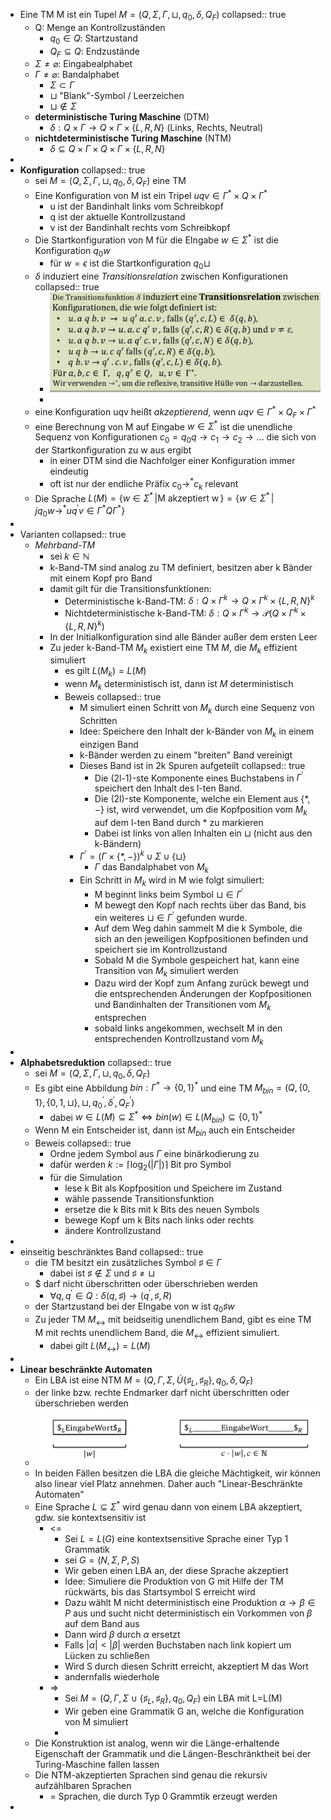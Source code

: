 - Eine TM M ist ein Tupel $M=\left(Q,\Sigma,\Gamma,\sqcup,q_0,\delta,Q_{F}\right)$
  collapsed:: true
	- Q: Menge an Kontrollzuständen
		- $q_0\in Q$: Startzustand
		- $Q_{F}\subseteq Q$: Endzustände
	- $\Sigma\neq\varnothing$: Eingabealphabet
	- $\Gamma\neq\varnothing$: Bandalphabet
		- $\Sigma\subset\Gamma$
		- $\sqcup$ "Blank"-Symbol / Leerzeichen
		- $\sqcup\notin\Sigma$
	- **deterministische Turing Maschine** (DTM)
		- $\delta:Q\times\Gamma\rightarrow Q\times\Gamma\times\left\lbrace L,R,N\right\rbrace$ (Links, Rechts, Neutral)
	- **nichtdeterministische Turing Maschine** (NTM)
		- $\delta\subseteq Q\times\Gamma\times Q\times\Gamma\times\left\lbrace L,R,N\right\rbrace$
-
- **Konfiguration**
  collapsed:: true
	- sei $M=\left(Q,\Sigma,\Gamma,\sqcup,q_0,\delta,Q_{F}\right)$ eine TM
	- Eine Konfiguration von M ist ein Tripel $uqv\in\Gamma^{\ast}\times Q\times\Gamma^{\ast}$
		- u ist der Bandinhalt links vom Schreibkopf
		- q ist der aktuelle Kontrollzustand
		- v ist der Bandinhalt rechts vom Schreibkopf
	- Die Startkonfiguration von M für die EIngabe $w\in\Sigma^{\ast}$ ist die Konfiguration $q_0w$
		- für $w=\epsilon$ ist die Startkonfiguration $q_0\sqcup$
	- $\delta$ induziert eine *Transitionsrelation* zwischen Konfigurationen
	  collapsed:: true
		- ![image.png](../assets/image_1744716574223_0.png)
		-
	- eine Konfiguration uqv heißt *akzeptierend*, wenn $uqv\in\Gamma^{\ast}\times Q_{F}\times\Gamma^{\ast}$
	- eine Berechnung von M auf Eingabe $w\in\Sigma^{\ast}$ ist die unendliche Sequenz von Konfigurationen $c_0=q_0q\rightarrow c_1\rightarrow c_2\rightarrow...$ die sich von der Startkonfiguration zu w aus ergibt
		- in einer DTM sind die Nachfolger einer Konfiguration immer eindeutig
		- oft ist nur der endliche Präfix $c_0\rightarrow^{\ast}c_{k}$ relevant
	- Die Sprache $L\left(M\right)=\left\lbrace w\in\Sigma^{\ast}\,\vert\text{M akzeptiert w}\,\right\rbrace=\left\lbrace w\in\Sigma^{\ast}\,\vert\,jq_0w\rightarrow^{\ast}uq^{\prime}v\in\Gamma^{\ast}Q\Gamma^{\ast}\right\rbrace$
-
- Varianten
  collapsed:: true
	- *Mehrband-TM*
		- sei $k\in\mathbb{N}$
		- k-Band-TM sind analog zu TM definiert, besitzen aber k Bänder mit einem Kopf pro Band
		- damit gilt für die Transitionsfunktionen:
			- Deterministische k-Band-TM: $\delta:Q\times\Gamma^{k}\rightarrow Q\times\Gamma^{k}\times\left\lbrace L,R,N\right\rbrace^{k}$
			- Nichtdeterministische k-Band-TM: $\delta:Q\times\Gamma^{k}\rightarrow\mathcal{P}\left(Q\times\Gamma^{k}\times\left\lbrace L,R,N\right\rbrace^{k}\right)$
		- In der Initialkonfiguration sind alle Bänder außer dem ersten Leer
		- Zu jeder k-Band-TM $M_{k}$ existiert eine TM $M$, die $M_{k}$ effizient simuliert
			- es gilt $L\left(M_{k}\right)=L\left(M\right)$
			- wenn $M_{k}$ deterministisch ist, dann ist $M$ deterministisch
			- Beweis
			  collapsed:: true
				- M simuliert einen Schritt von $M_{k}$ durch eine Sequenz von Schritten
				- Idee: Speichere den Inhalt der k-Bänder von $M_{k}$ in einem einzigen Band
				- k-Bänder werden zu einem "breiten" Band vereinigt
				- Dieses Band ist in 2k Spuren aufgeteilt
				  collapsed:: true
					- Die (2l-1)-ste Komponente eines Buchstabens in $\Gamma^{\prime}$ speichert den Inhalt des l-ten Band.
					- Die (2l)-ste Komponente, welche ein Element aus $\left\lbrace\ast,-\right\rbrace$ ist, wird verwendet, um die Kopfposition vom $M_{k}$ auf dem l-ten Band durch $\ast$ zu markieren
					- Dabei ist links von allen Inhalten ein $\sqcup$ (nicht aus den k-Bändern)
				- $\Gamma^{\prime}=\left(\Gamma\times\left\lbrace\ast,-\right\rbrace\right)^{k}\cup\Sigma\cup\left\lbrace\sqcup\right\rbrace$
					- $\Gamma$ das Bandalphabet von $M_{k}$
				- Ein Schritt in $M_{k}$ wird in M wie folgt simuliert:
					- M beginnt links beim Symbol $\sqcup\in\Gamma^{\prime}$
					- M bewegt den Kopf nach rechts über das Band, bis ein weiteres $\sqcup\in\Gamma^{\prime}$ gefunden wurde.
					- Auf dem Weg dahin sammelt M die k Symbole, die sich an den jeweiligen Kopfpositionen befinden und speichert sie im Kontrollzustand
					- Sobald M die Symbole gespeichert hat, kann eine Transition von $M_{k}$ simuliert werden
					- Dazu wird der Kopf zum Anfang zurück bewegt und die entsprechenden Änderungen der Kopfpositionen und Bandinhalten der Transitionen vom $M_{k}$ entsprechen
					- sobald links angekommen, wechselt M in den entsprechenden Kontrollzustand vom $M_{k}$
-
- **Alphabetsreduktion**
  collapsed:: true
	- sei $M=\left(Q,\Sigma,\Gamma,\sqcup,q_0,\delta,Q_{F}\right)$
	- Es gibt eine Abbildung $bin:\Gamma^{\ast}\rightarrow\left\lbrace0,1\right\rbrace^{\ast}$ und eine TM $M_{bin}=\left(Q,\left\lbrace0,1\right\rbrace,\left\lbrace0,1,\sqcup\right\rbrace,\sqcup,q_0^{\prime},\delta^{\prime},Q_{F}^{\prime}\right)$
		- dabei $w\in L\left(M\right)\subseteq\Sigma^{\ast}\Leftrightarrow bin\left(w\right)\in L\left(M_{bin}\right)\subseteq\left\lbrace0,1\right\rbrace^{\ast}$
	- Wenn M ein Entscheider ist, dann ist $M_{bin}$ auch ein Entscheider
	- Beweis
	  collapsed:: true
		- Ordne jedem Symbol aus $\Gamma$ eine binärkodierung zu
		- dafür werden $k:=\lceil\log_2\left(\left|\Gamma\right|\right)\rceil$ Bit pro Symbol
		- für die Simulation
			- lese k Bit als Kopfposition und Speichere im Zustand
			- wähle passende Transitionsfunktion
			- ersetze die k Bits mit k Bits des neuen Symbols
			- bewege Kopf um k Bits nach links oder rechts
			- ändere Kontrollzustand
-
- einseitig beschränktes Band
  collapsed:: true
	- die TM besitzt ein zusätzliches Symbol $\sharp\in\Gamma$
		- dabei ist $\sharp\notin\Sigma$ und $\sharp\neq\sqcup$
	- $ darf nicht überschritten oder überschrieben werden
		- $\forall q,q^{\prime}\in Q:\delta\left(q,\sharp\right)\rightarrow\left(q^{\prime},\sharp,R\right)$
	- der Startzustand bei der EIngabe von w ist $q_0\sharp w$
	- Zu jeder TM $M_{\leftrightarrow}$ mit beidseitig unendlichem Band, gibt es eine TM M mit rechts unendlichem Band, die $M_{\leftrightarrow}$ effizient simuliert.
		- dabei gilt $L\left(M_{\leftrightarrow}\right)=L\left(M\right)$
-
- **Linear beschränkte Automaten**
	- Ein LBA ist eine NTM $M=\left(Q,\Gamma,\Sigma,\dot{U}\left\lbrace\sharp_{L},\sharp_{R}\right\rbrace,q_0,\delta,Q_{F}\right)$
	- der linke bzw. rechte Endmarker darf nicht überschritten oder überschrieben werden
	- ![image.png](../assets/image_1745321026814_0.png)
	- In beiden Fällen besitzen die LBA die gleiche Mächtigkeit, wir können also linear viel Platz
	  annehmen. Daher auch "Linear-Beschränkte Automaten"
	- Eine Sprache $L\subseteq\Sigma^{\ast}$ wird genau dann von einem LBA akzeptiert, gdw. sie kontextsensitiv ist
		- <=
			- Sei $L=L\left(G\right)$ eine kontextsensitive Sprache einer Typ 1 Grammatik
			- sei $G=\left(N,\Sigma,P,S\right)$
			- Wir geben einen LBA an, der diese Sprache akzeptiert
			- Idee: Simuliere die Produktion von G mit Hilfe der TM rückwärts, bis das Startsymbol S erreicht wird
			- Dazu wählt M nicht deterministisch eine Produktion $\alpha\rightarrow\beta\in P$ aus und sucht nicht deterministisch ein Vorkommen von $\beta$ auf dem Band aus
			- Dann wird $\beta$ durch $\alpha$ ersetzt
			- Falls $\left|\alpha\right|<\left|\beta\right|$ werden Buchstaben nach link kopiert um Lücken zu schließen
			- Wird S durch diesen Schritt erreicht, akzeptiert M das Wort
			- andernfalls wiederhole
		- =>
			- Sei $M=\left(Q,\Gamma,\Sigma\cup\left\lbrace\sharp_{L},\sharp_{R}\right\rbrace,q_0,Q_{F}\right)$ ein LBA mit L=L(M)
			- Wir geben eine Grammatik G an, welche die Konfiguration von M simuliert
			-
	- Die Konstruktion ist analog, wenn wir die Länge-erhaltende Eigenschaft der Grammatik
	  und die Längen-Beschränktheit bei der Turing-Maschine fallen lassen
	- Die NTM-akzeptierten Sprachen sind genau die rekursiv aufzählbaren Sprachen
		- = Sprachen, die durch Typ 0 Grammtik erzeugt werden
-